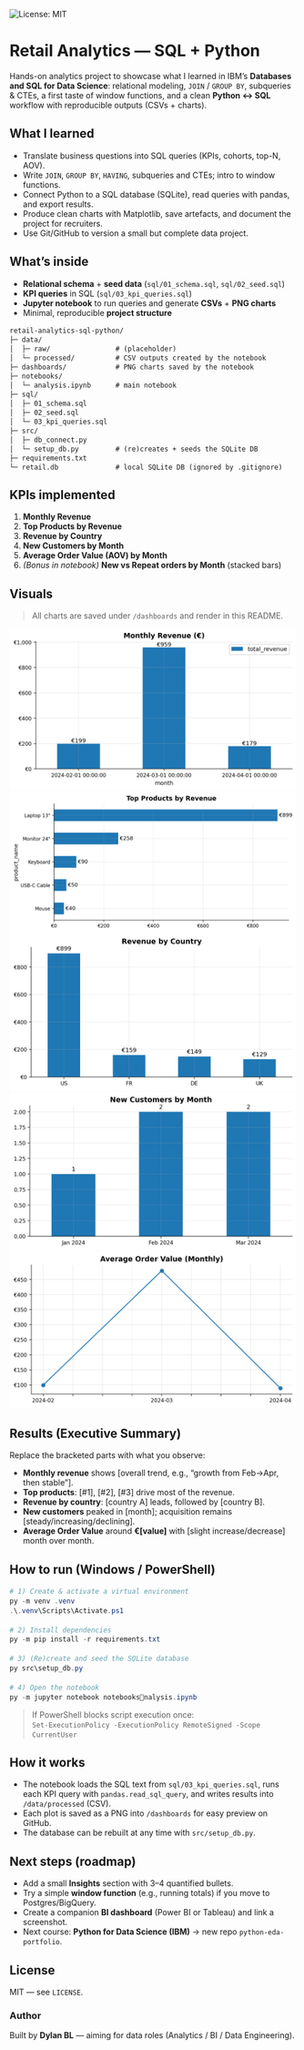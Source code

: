 ![License: MIT](https://img.shields.io/badge/License-MIT-yellow.svg)
# Retail Analytics — SQL + Python

Hands-on analytics project to showcase what I learned in IBM’s **Databases and SQL for Data Science**: relational modeling, `JOIN` / `GROUP BY`, subqueries & CTEs, a first taste of window functions, and a clean **Python ↔ SQL** workflow with reproducible outputs (CSVs + charts).

## What I learned
- Translate business questions into SQL queries (KPIs, cohorts, top-N, AOV).
- Write `JOIN`, `GROUP BY`, `HAVING`, subqueries and CTEs; intro to window functions.
- Connect Python to a SQL database (SQLite), read queries with pandas, and export results.
- Produce clean charts with Matplotlib, save artefacts, and document the project for recruiters.
- Use Git/GitHub to version a small but complete data project.

## What’s inside
- **Relational schema** + **seed data** (`sql/01_schema.sql`, `sql/02_seed.sql`)
- **KPI queries** in SQL (`sql/03_kpi_queries.sql`)
- **Jupyter notebook** to run queries and generate **CSVs** + **PNG charts**
- Minimal, reproducible **project structure**

```
retail-analytics-sql-python/
├─ data/
│  ├─ raw/                # (placeholder)
│  └─ processed/          # CSV outputs created by the notebook
├─ dashboards/            # PNG charts saved by the notebook
├─ notebooks/
│  └─ analysis.ipynb      # main notebook
├─ sql/
│  ├─ 01_schema.sql
│  ├─ 02_seed.sql
│  └─ 03_kpi_queries.sql
├─ src/
│  ├─ db_connect.py
│  └─ setup_db.py         # (re)creates + seeds the SQLite DB
├─ requirements.txt
└─ retail.db              # local SQLite DB (ignored by .gitignore)
```

## KPIs implemented
1. **Monthly Revenue**  
2. **Top Products by Revenue**  
3. **Revenue by Country**  
4. **New Customers by Month**  
5. **Average Order Value (AOV) by Month**  
6. *(Bonus in notebook)* **New vs Repeat orders by Month** (stacked bars)

## Visuals
> All charts are saved under `/dashboards` and render in this README.

![Monthly Revenue](dashboards/monthly_revenue.png)
![Top Products](dashboards/top_products.png)
![Revenue by Country](dashboards/revenue_by_country.png)
![New Customers](dashboards/new_customers.png)
![Monthly AOV](dashboards/monthly_aov.png)

## Results (Executive Summary)
Replace the bracketed parts with what you observe:
- **Monthly revenue** shows [overall trend, e.g., “growth from Feb→Apr, then stable”].
- **Top products**: [#1], [#2], [#3] drive most of the revenue.
- **Revenue by country**: [country A] leads, followed by [country B].
- **New customers** peaked in [month]; acquisition remains [steady/increasing/declining].
- **Average Order Value** around **€[value]** with [slight increase/decrease] month over month.

## How to run (Windows / PowerShell)
```powershell
# 1) Create & activate a virtual environment
py -m venv .venv
.\.venv\Scripts\Activate.ps1

# 2) Install dependencies
py -m pip install -r requirements.txt

# 3) (Re)create and seed the SQLite database
py src\setup_db.py

# 4) Open the notebook
py -m jupyter notebook notebooksnalysis.ipynb
```
> If PowerShell blocks script execution once:  
> `Set-ExecutionPolicy -ExecutionPolicy RemoteSigned -Scope CurrentUser`

## How it works
- The notebook loads the SQL text from `sql/03_kpi_queries.sql`, runs each KPI query with `pandas.read_sql_query`, and writes results into `/data/processed` (CSV).
- Each plot is saved as a PNG into `/dashboards` for easy preview on GitHub.
- The database can be rebuilt at any time with `src/setup_db.py`.

## Next steps (roadmap)
- Add a small **Insights** section with 3–4 quantified bullets.
- Try a simple **window function** (e.g., running totals) if you move to Postgres/BigQuery.
- Create a companion **BI dashboard** (Power BI or Tableau) and link a screenshot.
- Next course: **Python for Data Science (IBM)** → new repo `python-eda-portfolio`.

## License
MIT — see `LICENSE`.

### Author
Built by **Dylan BL** — aiming for data roles (Analytics / BI / Data Engineering).

